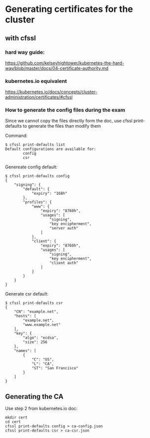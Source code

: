 # Generating certificates for the cluster

## with cfssl

### hard way guide:
https://github.com/kelseyhightower/kubernetes-the-hard-way/blob/master/docs/04-certificate-authority.md

### kubernetes.io equivalent
https://kubernetes.io/docs/concepts/cluster-administration/certificates/#cfssl


### How to generate the config files during the exam
Since we cannot copy the files directly form the doc, use cfssl print-defaults to generate the files than modify them

Command:
```
$ cfssl print-defaults list
Default configurations are available for:
        config
        csr       
```

Genereate config default:
```
$ cfssl print-defaults config
{
    "signing": {
        "default": {
            "expiry": "168h"
        },
        "profiles": {
            "www": {
                "expiry": "8760h",
                "usages": [
                    "signing",
                    "key encipherment",
                    "server auth"
                ]
            },
            "client": {
                "expiry": "8760h",
                "usages": [
                    "signing",
                    "key encipherment",
                    "client auth"
                ]
            }
        }
    }
}
```
Generate csr default:
```
$ cfssl print-defaults csr
{
    "CN": "example.net",
    "hosts": [
        "example.net",
        "www.example.net"
    ],
    "key": {
        "algo": "ecdsa",
        "size": 256
    },
    "names": [
        {
            "C": "US",
            "L": "CA",
            "ST": "San Francisco"
        }
    ]
}
```


## Generating the CA
Use step 2 from kubernetes.io doc:
```
mkdir cert
cd cert
cfssl print-defaults config > ca-config.json
cfssl print-defaults csr > ca-csr.json
```
